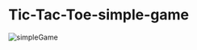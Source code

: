 # Tic-Tac-Toe-simple-game
![simpleGame](https://user-images.githubusercontent.com/71777888/231022123-f9736464-371c-4db1-9e15-480414abbc36.png)

